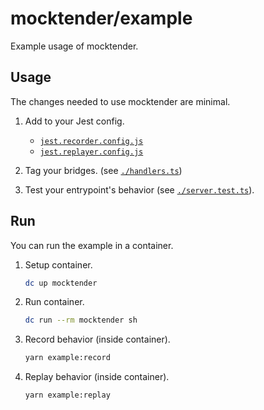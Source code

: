 # mocktender/example

Example usage of mocktender.

## Usage

The changes needed to use mocktender are minimal.

1. Add to your Jest config.
    * [`jest.recorder.config.js`](../jest.recorder.config.js)
    * [`jest.replayer.config.js`](../jest.replayer.config.js)

1. Tag your bridges. (see [`./handlers.ts`](./handlers.ts))

1. Test your entrypoint's behavior (see [`./server.test.ts`](./server.test.ts)).

## Run

You can run the example in a container.

1. Setup container.
    ```bash
    dc up mocktender
    ```

1. Run container.
    ```bash
    dc run --rm mocktender sh
    ```

1. Record behavior (inside container).
    ```bash
    yarn example:record
    ```
1. Replay behavior (inside container).
    ```bash
    yarn example:replay
    ```
